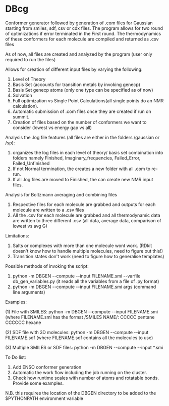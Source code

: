 # DBcg
Conformer generator followed by generation of .com files for Gaussian starting from smiles, sdf, csv or cdx files.
The program allows for two round of optimizations if error terminated in the First round.
The thermodynamics of these conformers for each molecule are compiled and returned as .csv files

As of now, all files are created and analyzed by the program (user only required to run the files)

Allows for creation of different input files by varying the following:
1. Level of Theory
2. Basis Set (accounts for transition metals by invoking genecp)
2. Basis Set genecp atoms (only one type can be specified as of now)
3. Solvation
4. Full optimization vs Single Point Calculations(all single points do an NMR calculation).
5. Automatic submission of .com files once they are created if run on summit.
6. Creation of files based on the number of conformers we want to consider (lowest vs energy gap vs all)

Analysis the .log file features (all files are either in the folders /gaussian or /sp):
1. organizes the log files in each level of theory/ basis set combination into folders namely Finished, Imaginary_frequencies, Failed_Error, Failed_Unfinished
2. If not Normal termination, the creates a new folder with all .com to re-run.
3. If all .log files are moved to Finished, the can create new NMR input files.

Analysis for Boltzmann averaging and combining files
1. Respective files for each molecule are grabbed and outputs for each molecule are written to a .csv files
2. All the .csv for each molecule are grabbed and all thermodynamic data are written to three different .csv (all data, average data, comparison of lowest vs avg G)

Limitations:
1. Salts or complexes with more than one molecule wont work. (RDkit doesn't know how to handle multiple molecules, need to figure out this!)
2. Transition states don't work (need to figure how to generalise templates)


Possible methods of invoking the script:
1. python -m DBGEN --compute --input FILENAME.smi --varfile db_gen_variables.py (it reads all the variables from a file of .py format)
2. python -m DBGEN --compute --input FILENAME.smi args (command line arguments)

Examples:

(1) File with SMILES:
python -m DBGEN --compute --input FILENAME.smi
(where FILENAME.smi has the format /SMILES NAME/:
CCCCC pentane
CCCCCC hexane

(2) SDF file with 3D molecules:
python -m DBGEN --compute --input FILENAME.sdf
(where FILENAME.sdf contains all the molecules to use)

(3) Multiple SMILES or SDF files:
python -m DBGEN --compute --input \*.smi

To Do list:
1. Add ENSO conformer generation
2. Automatic the work flow including the job running on the cluster.
3. Check how runtime scales with number of atoms and rotatable bonds. Provide some examples.

N.B. this requires the location of the DBGEN directory to be added to the $PYTHONPATH environment variable
